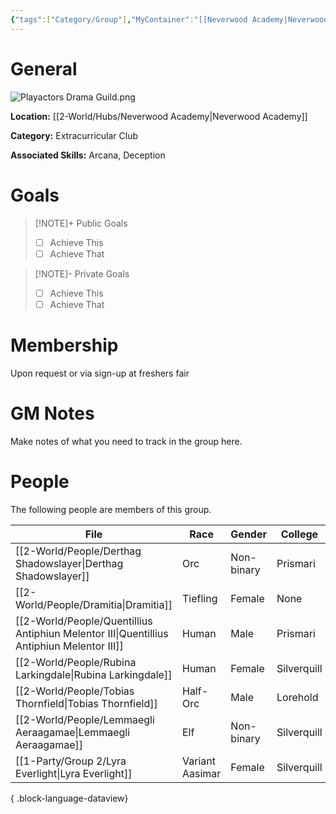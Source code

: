 ```yaml
---
{"tags":["Category/Group"],"MyContainer":"[[Neverwood Academy|Neverwood Academy]]","MyCategory":"Extracurricular Club","image":"Playactors Drama Guild.png","obsidianUIMode":"preview","leaders":null,"staff":null,"members":null,"initiates":null,"primary_contact":null,"Skill1":"Arcana","Skill2":"Deception","dg-publish":true,"permalink":"/2-world/groups/play-actors-drama-guild/","dgPassFrontmatter":true,"updated":"2025-09-29T13:05:00.000+01:00"}
---
```



# General

![Playactors Drama Guild.png](/img/user/z_Assets/Extracurriculars/Playactors%20Drama%20Guild.png)

**Location:** [[2-World/Hubs/Neverwood Academy\|Neverwood Academy]]

**Category:** Extracurricular Club

**Associated Skills:** Arcana, Deception

# Goals

> [!NOTE]+ Public Goals
> - [ ] Achieve This
> - [ ] Achieve That

> [!NOTE]- Private Goals
> - [ ] Achieve This
> - [ ] Achieve That

# Membership
Upon request or via sign-up at freshers fair

# GM Notes

Make notes of what you need to track in the group here. 


# People

The following people are members of this group.  


| File                                                                                         | Race            | Gender     | College     |
| -------------------------------------------------------------------------------------------- | --------------- | ---------- | ----------- |
| [[2-World/People/Derthag Shadowslayer\|Derthag Shadowslayer]]                             | Orc             | Non-binary | Prismari    |
| [[2-World/People/Dramitia\|Dramitia]]                                                     | Tiefling        | Female     | None        |
| [[2-World/People/Quentillius Antiphiun Melentor III\|Quentillius Antiphiun Melentor III]] | Human           | Male       | Prismari    |
| [[2-World/People/Rubina Larkingdale\|Rubina Larkingdale]]                                 | Human           | Female     | Silverquill |
| [[2-World/People/Tobias Thornfield\|Tobias Thornfield]]                                   | Half-Orc        | Male       | Lorehold    |
| [[2-World/People/Lemmaegli Aeraagamae\|Lemmaegli Aeraagamae]]                             | Elf             | Non-binary | Silverquill |
| [[1-Party/Group 2/Lyra Everlight\|Lyra Everlight]]                                        | Variant Aasimar | Female     | Silverquill |

{ .block-language-dataview}
